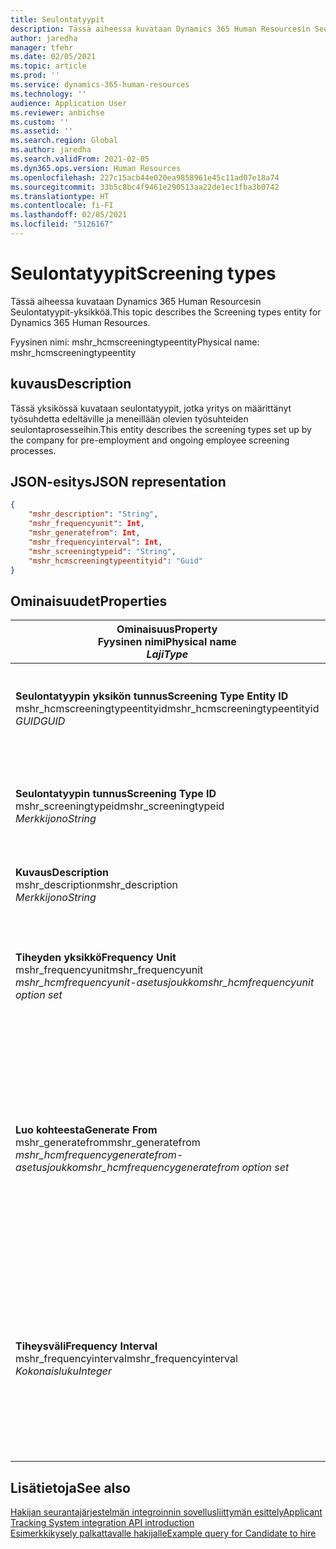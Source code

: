 ```yaml
---
title: Seulontatyypit
description: Tässä aiheessa kuvataan Dynamics 365 Human Resourcesin Seulontatyypit-yksikköä.
author: jaredha
manager: tfehr
ms.date: 02/05/2021
ms.topic: article
ms.prod: ''
ms.service: dynamics-365-human-resources
ms.technology: ''
audience: Application User
ms.reviewer: anbichse
ms.custom: ''
ms.assetid: ''
ms.search.region: Global
ms.author: jaredha
ms.search.validFrom: 2021-02-05
ms.dyn365.ops.version: Human Resources
ms.openlocfilehash: 227c15acb44e020ea9858961e45c11ad07e18a74
ms.sourcegitcommit: 33b5c8bc4f9461e290513aa22de1ec1fba3b0742
ms.translationtype: HT
ms.contentlocale: fi-FI
ms.lasthandoff: 02/05/2021
ms.locfileid: "5126167"
---
```

# <a name="screening-types"></a><span data-ttu-id="ac61c-103">Seulontatyypit</span><span class="sxs-lookup"><span data-stu-id="ac61c-103">Screening types</span></span>

<span data-ttu-id="ac61c-104">Tässä aiheessa kuvataan Dynamics 365 Human Resourcesin Seulontatyypit-yksikköä.</span><span class="sxs-lookup"><span data-stu-id="ac61c-104">This topic describes the Screening types entity for Dynamics 365 Human Resources.</span></span>

<span data-ttu-id="ac61c-105">Fyysinen nimi: mshr_hcmscreeningtypeentity</span><span class="sxs-lookup"><span data-stu-id="ac61c-105">Physical name: mshr_hcmscreeningtypeentity</span></span>

## <a name="description"></a><span data-ttu-id="ac61c-106">kuvaus</span><span class="sxs-lookup"><span data-stu-id="ac61c-106">Description</span></span>

<span data-ttu-id="ac61c-107">Tässä yksikössä kuvataan seulontatyypit, jotka yritys on määrittänyt työsuhdetta edeltäville ja meneillään olevien työsuhteiden seulontaprosesseihin.</span><span class="sxs-lookup"><span data-stu-id="ac61c-107">This entity describes the screening types set up by the company for pre-employment and ongoing employee screening processes.</span></span>

## <a name="json-representation"></a><span data-ttu-id="ac61c-108">JSON-esitys</span><span class="sxs-lookup"><span data-stu-id="ac61c-108">JSON representation</span></span>

```json
{
    "mshr_description": "String",
    "mshr_frequencyunit": Int,
    "mshr_generatefrom": Int,
    "mshr_frequencyinterval": Int,
    "mshr_screeningtypeid": "String",
    "mshr_hcmscreeningtypeentityid": "Guid"
}
```

## <a name="properties"></a><span data-ttu-id="ac61c-109">Ominaisuudet</span><span class="sxs-lookup"><span data-stu-id="ac61c-109">Properties</span></span>

| <span data-ttu-id="ac61c-110">Ominaisuus</span><span class="sxs-lookup"><span data-stu-id="ac61c-110">Property</span></span><br><span data-ttu-id="ac61c-111">**Fyysinen nimi**</span><span class="sxs-lookup"><span data-stu-id="ac61c-111">**Physical name**</span></span><br><span data-ttu-id="ac61c-112">**_Laji_**</span><span class="sxs-lookup"><span data-stu-id="ac61c-112">**_Type_**</span></span> | <span data-ttu-id="ac61c-113">Käytä</span><span class="sxs-lookup"><span data-stu-id="ac61c-113">Use</span></span> | <span data-ttu-id="ac61c-114">kuvaus</span><span class="sxs-lookup"><span data-stu-id="ac61c-114">Description</span></span> |
| --- | --- | --- |
| <span data-ttu-id="ac61c-115">**Seulontatyypin yksikön tunnus**</span><span class="sxs-lookup"><span data-stu-id="ac61c-115">**Screening Type Entity ID**</span></span><br><span data-ttu-id="ac61c-116">mshr_hcmscreeningtypeentityid</span><span class="sxs-lookup"><span data-stu-id="ac61c-116">mshr_hcmscreeningtypeentityid</span></span><br><span data-ttu-id="ac61c-117">*GUID*</span><span class="sxs-lookup"><span data-stu-id="ac61c-117">*GUID*</span></span> | <span data-ttu-id="ac61c-118">Vain luku</span><span class="sxs-lookup"><span data-stu-id="ac61c-118">Read-only</span></span><br><span data-ttu-id="ac61c-119">Vaadittu</span><span class="sxs-lookup"><span data-stu-id="ac61c-119">Required</span></span><br><span data-ttu-id="ac61c-120">Järjestelmän luoma</span><span class="sxs-lookup"><span data-stu-id="ac61c-120">System-generated</span></span> | <span data-ttu-id="ac61c-121">Seulontatyypin tietueen yksilöivä ensisijainen tunnus.</span><span class="sxs-lookup"><span data-stu-id="ac61c-121">Unique primary identifier for the screening type record.</span></span> |
| <span data-ttu-id="ac61c-122">**Seulontatyypin tunnus**</span><span class="sxs-lookup"><span data-stu-id="ac61c-122">**Screening Type ID**</span></span><br><span data-ttu-id="ac61c-123">mshr_screeningtypeid</span><span class="sxs-lookup"><span data-stu-id="ac61c-123">mshr_screeningtypeid</span></span><br><span data-ttu-id="ac61c-124">*Merkkijono*</span><span class="sxs-lookup"><span data-stu-id="ac61c-124">*String*</span></span> | <span data-ttu-id="ac61c-125">Luku/Kirjoitus</span><span class="sxs-lookup"><span data-stu-id="ac61c-125">Read/write</span></span><br><span data-ttu-id="ac61c-126">Vaadittu</span><span class="sxs-lookup"><span data-stu-id="ac61c-126">Required</span></span> | <span data-ttu-id="ac61c-127">Käyttäjän määrittämä seulontatyypin yksilöivä tunnus.</span><span class="sxs-lookup"><span data-stu-id="ac61c-127">User-defined unique identifier for the screening type.</span></span> |
| <span data-ttu-id="ac61c-128">**Kuvaus**</span><span class="sxs-lookup"><span data-stu-id="ac61c-128">**Description**</span></span><br><span data-ttu-id="ac61c-129">mshr_description</span><span class="sxs-lookup"><span data-stu-id="ac61c-129">mshr_description</span></span><br><span data-ttu-id="ac61c-130">*Merkkijono*</span><span class="sxs-lookup"><span data-stu-id="ac61c-130">*String*</span></span> | <span data-ttu-id="ac61c-131">Luku/Kirjoitus</span><span class="sxs-lookup"><span data-stu-id="ac61c-131">Read/write</span></span><br><span data-ttu-id="ac61c-132">Vaadittu</span><span class="sxs-lookup"><span data-stu-id="ac61c-132">Required</span></span> | <span data-ttu-id="ac61c-133">Seulontatyypin kuvaus.</span><span class="sxs-lookup"><span data-stu-id="ac61c-133">The description of the screening type.</span></span> |
| <span data-ttu-id="ac61c-134">**Tiheyden yksikkö**</span><span class="sxs-lookup"><span data-stu-id="ac61c-134">**Frequency Unit**</span></span><br><span data-ttu-id="ac61c-135">mshr_frequencyunit</span><span class="sxs-lookup"><span data-stu-id="ac61c-135">mshr_frequencyunit</span></span><br><span data-ttu-id="ac61c-136">*mshr_hcmfrequencyunit-asetusjoukko*</span><span class="sxs-lookup"><span data-stu-id="ac61c-136">*mshr_hcmfrequencyunit option set*</span></span> | <span data-ttu-id="ac61c-137">Luku/Kirjoitus</span><span class="sxs-lookup"><span data-stu-id="ac61c-137">Read/write</span></span><br><span data-ttu-id="ac61c-138">Vaadittu</span><span class="sxs-lookup"><span data-stu-id="ac61c-138">Required</span></span> | <span data-ttu-id="ac61c-139">Kuvaa, millä tiheydellä seulonta on suoritettava määritetylle henkilölle.</span><span class="sxs-lookup"><span data-stu-id="ac61c-139">Describes the frequency with which the screening must be completed for the assigned person.</span></span> |
| <span data-ttu-id="ac61c-140">**Luo kohteesta**</span><span class="sxs-lookup"><span data-stu-id="ac61c-140">**Generate From**</span></span><br><span data-ttu-id="ac61c-141">mshr_generatefrom</span><span class="sxs-lookup"><span data-stu-id="ac61c-141">mshr_generatefrom</span></span><br><span data-ttu-id="ac61c-142">*mshr_hcmfrequencygeneratefrom-asetusjoukko*</span><span class="sxs-lookup"><span data-stu-id="ac61c-142">*mshr_hcmfrequencygeneratefrom option set*</span></span> | <span data-ttu-id="ac61c-143">Luku-Kirjoitus</span><span class="sxs-lookup"><span data-stu-id="ac61c-143">Read-write</span></span><br><span data-ttu-id="ac61c-144">Vaadittu</span><span class="sxs-lookup"><span data-stu-id="ac61c-144">Required</span></span> | <span data-ttu-id="ac61c-145">Jos Tiheys-arvo on jokin muu kuin "Vain kerran", GenerateFrom-arvo määrittää päivämäärän, josta seuraava seulontatapahtuma lasketaan.</span><span class="sxs-lookup"><span data-stu-id="ac61c-145">If the Frequency value is any value other than “One-time only”, the GenerateFrom value determines the date from which to calculate the next screening event.</span></span> |
| <span data-ttu-id="ac61c-146">**Tiheysväli**</span><span class="sxs-lookup"><span data-stu-id="ac61c-146">**Frequency Interval**</span></span><br><span data-ttu-id="ac61c-147">mshr_frequencyinterval</span><span class="sxs-lookup"><span data-stu-id="ac61c-147">mshr_frequencyinterval</span></span><br><span data-ttu-id="ac61c-148">*Kokonaisluku*</span><span class="sxs-lookup"><span data-stu-id="ac61c-148">*Integer*</span></span> | <span data-ttu-id="ac61c-149">Luku-Kirjoitus</span><span class="sxs-lookup"><span data-stu-id="ac61c-149">Read-write</span></span><br><span data-ttu-id="ac61c-150">Vaadittu</span><span class="sxs-lookup"><span data-stu-id="ac61c-150">Required</span></span> | <span data-ttu-id="ac61c-151">Jos Tiheys-arvo on jokin muu kuin "Vain kerran", sinun on määritettävä seulontatapahtumien välisten aikayksiköiden aikaväli.</span><span class="sxs-lookup"><span data-stu-id="ac61c-151">If the Frequency value is any value other than “One-time only”, you must define an interval for the units of time between each screening event.</span></span> |

## <a name="see-also"></a><span data-ttu-id="ac61c-152">Lisätietoja</span><span class="sxs-lookup"><span data-stu-id="ac61c-152">See also</span></span>

[<span data-ttu-id="ac61c-153">Hakijan seurantajärjestelmän integroinnin sovellusliittymän esittely</span><span class="sxs-lookup"><span data-stu-id="ac61c-153">Applicant Tracking System integration API introduction</span></span>](hr-admin-integration-ats-api-introduction.md)<br>
[<span data-ttu-id="ac61c-154">Esimerkkikysely palkattavalle hakijalle</span><span class="sxs-lookup"><span data-stu-id="ac61c-154">Example query for Candidate to hire</span></span>](hr-admin-integration-ats-api-candidate-to-hire-example-query.md)

